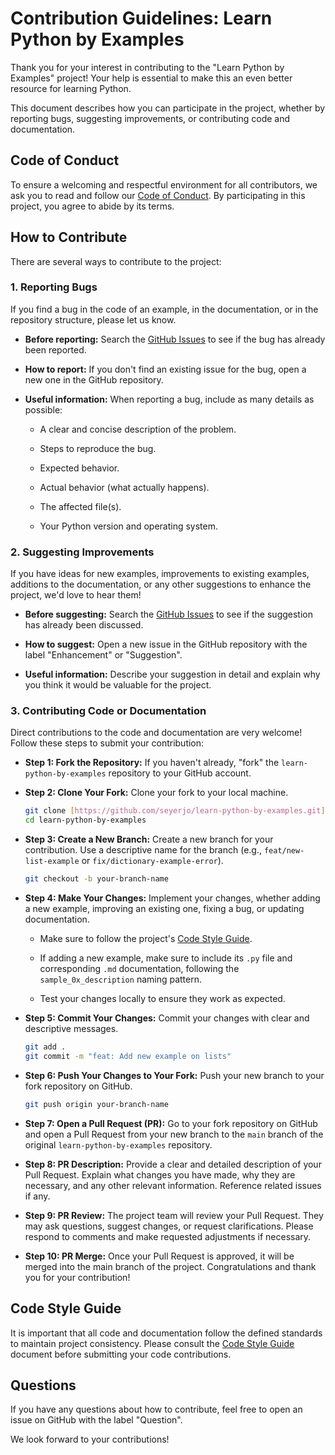 # Contribution Guidelines: Learn Python by Examples

Thank you for your interest in contributing to the "Learn Python by Examples" project! Your help is essential to make this an even better resource for learning Python.

This document describes how you can participate in the project, whether by reporting bugs, suggesting improvements, or contributing code and documentation.

## Code of Conduct

To ensure a welcoming and respectful environment for all contributors, we ask you to read and follow our [Code of Conduct](../CODE_OF_CONDUCT.md). By participating in this project, you agree to abide by its terms.

## How to Contribute

There are several ways to contribute to the project:

### 1. Reporting Bugs

If you find a bug in the code of an example, in the documentation, or in the repository structure, please let us know.

- **Before reporting:** Search the [GitHub Issues](https://github.com/seyerjo/learn-python-by-examples/issues) to see if the bug has already been reported.

- **How to report:** If you don't find an existing issue for the bug, open a new one in the GitHub repository.

- **Useful information:** When reporting a bug, include as many details as possible:

  - A clear and concise description of the problem.

  - Steps to reproduce the bug.

  - Expected behavior.

  - Actual behavior (what actually happens).

  - The affected file(s).

  - Your Python version and operating system.

### 2. Suggesting Improvements

If you have ideas for new examples, improvements to existing examples, additions to the documentation, or any other suggestions to enhance the project, we'd love to hear them!

- **Before suggesting:** Search the [GitHub Issues](https://github.com/seyerjo/learn-python-by-examples/issues) to see if the suggestion has already been discussed.

- **How to suggest:** Open a new issue in the GitHub repository with the label "Enhancement" or "Suggestion".

- **Useful information:** Describe your suggestion in detail and explain why you think it would be valuable for the project.

### 3. Contributing Code or Documentation

Direct contributions to the code and documentation are very welcome! Follow these steps to submit your contribution:

- **Step 1: Fork the Repository:** If you haven't already, "fork" the `learn-python-by-examples` repository to your GitHub account.

- **Step 2: Clone Your Fork:** Clone your fork to your local machine.

  ```bash
  git clone [https://github.com/seyerjo/learn-python-by-examples.git](https://github.com/seyerjo/learn-python-by-examples.git)
  cd learn-python-by-examples
  ```

- **Step 3: Create a New Branch:** Create a new branch for your contribution. Use a descriptive name for the branch (e.g., `feat/new-list-example` or `fix/dictionary-example-error`).

  ```bash
  git checkout -b your-branch-name
  ```

- **Step 4: Make Your Changes:** Implement your changes, whether adding a new example, improving an existing one, fixing a bug, or updating documentation.

  - Make sure to follow the project's [Code Style Guide](./09_code_style_guide.md).

  - If adding a new example, make sure to include its `.py` file and corresponding `.md` documentation, following the `sample_0x_description` naming pattern.

  - Test your changes locally to ensure they work as expected.

- **Step 5: Commit Your Changes:** Commit your changes with clear and descriptive messages.

  ```bash
  git add .
  git commit -m "feat: Add new example on lists"
  ```

- **Step 6: Push Your Changes to Your Fork:** Push your new branch to your fork repository on GitHub.

  ```bash
  git push origin your-branch-name
  ```

- **Step 7: Open a Pull Request (PR):** Go to your fork repository on GitHub and open a Pull Request from your new branch to the `main` branch of the original `learn-python-by-examples` repository.

- **Step 8: PR Description:** Provide a clear and detailed description of your Pull Request. Explain what changes you have made, why they are necessary, and any other relevant information. Reference related issues if any.

- **Step 9: PR Review:** The project team will review your Pull Request. They may ask questions, suggest changes, or request clarifications. Please respond to comments and make requested adjustments if necessary.

- **Step 10: PR Merge:** Once your Pull Request is approved, it will be merged into the main branch of the project. Congratulations and thank you for your contribution!

## Code Style Guide

It is important that all code and documentation follow the defined standards to maintain project consistency. Please consult the [Code Style Guide](./09_code_style_guide.md) document before submitting your code contributions.

## Questions

If you have any questions about how to contribute, feel free to open an issue on GitHub with the label "Question".

We look forward to your contributions!
